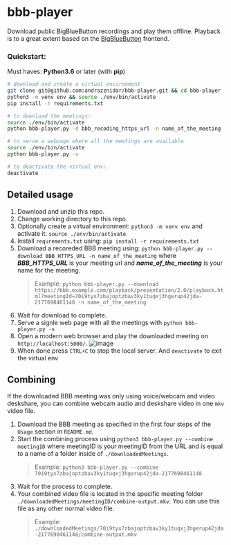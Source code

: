 # bbb-player

Download public BigBlueButton recordings and play them offline.
Playback is to a great extent based on the [BigBlueButton](https://github.com/bigbluebutton) frontend.

### Quickstart:

Must haves: **Python3.6** or later (with **pip**)

```bash
# download and create a virtual environment
git clone git@github.com:andrazznidar/bbb-player.git && cd bbb-player
python3 -m venv env && source ./env/bin/activate
pip install -r requirements.txt

# to download the meetings:
source ./env/bin/activate
python bbb-player.py -d bbb_recoding_https_url -n name_of_the_meeting

# to serve a webpage where all the meetings are available
source ./env/bin/activate
python bbb-player.py -s

# to deactivate the virtual env:
deactivate
```

## Detailed usage

1. Download and unzip this repo.
1. Change working directory to this repo.
1. Optionally create a virtual environment: `python3 -m venv env` and activate it: `source ./env/bin/activate`
1. Install `requrements.txt` using: `pip install -r requirements.txt`
1. Download a recoreded BBB meeting using: `python bbb-player.py --download BBB_HTTPS_URL -n name_of_the_meeting` where ***BBB_HTTPS_URL*** is your meeting url and ***name_of_the_meeting*** is your name for the meeting.
   > Example: `python bbb-player.py --download https://bbb.example.com/playback/presentation/2.0/playback.html?meetingId=70i9tyx7zbajoptzbav3ky1tuqxj3hgerup42jda-2177698461148 -n name_of_the_meeting`
1. Wait for download to complete.
1. Serve a signle web page with all the meetings with `python bbb-player.py -s`
1. Open a modern web browser and play the downloaded meeting on `http://localhost:5000/`.
    ![image](https://user-images.githubusercontent.com/25982642/99105478-e59c6280-25e2-11eb-8537-ee06ad9aff0c.png)
1. When done press `CTRL+C` to stop the local server. And `deactivate` to exit the virtual env

## Combining

If the downloaded BBB meeting was only using voice/webcam and video deskshare, you can combine webcam audio and deskshare video in one `mkv` video file.

1. Download the BBB meeting as specified in the first four steps of the `Usage` section in `README.md`.
2. Start the combining process using `python3 bbb-player.py --combine meetingID` where meetingID is your meetingID from the URL and is equal to a name of a folder inside of `./downloadedMeetings`.
   > Example: `python3 bbb-player.py --combine 70i9tyx7zbajoptzbav3ky1tuqxj3hgerup42jda-2177698461148`
3. Wait for the process to complete.
4. Your combined video file is located in the specific meeting folder `./downloadedMeetings/meetingID/combine-output.mkv`. You can use this file as any other normal video file.
   > Example: `./downloadedMeetings/70i9tyx7zbajoptzbav3ky1tuqxj3hgerup42jda-2177698461148/combine-output.mkv`

